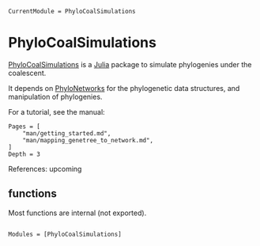 ```@meta
CurrentModule = PhyloCoalSimulations
```

# PhyloCoalSimulations

[PhyloCoalSimulations](https://github.com/cecileane/PhyloCoalSimulations.jl)
is a [Julia](http://julialang.org) package to
simulate phylogenies under the coalescent.

It depends on [PhyloNetworks](https://github.com/crsl4/PhyloNetworks.jl)
for the phylogenetic data structures, and manipulation of phylogenies.

For a tutorial, see the manual:

```@contents
Pages = [
    "man/getting_started.md",
    "man/mapping_genetree_to_network.md",
]
Depth = 3
```

References:
upcoming

## functions

Most functions are internal (not exported).

```@index
```

```@autodocs
Modules = [PhyloCoalSimulations]
```
